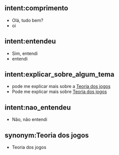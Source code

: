 ## intent:comprimento
- Olá, tudo bem?
- oi

## intent:entendeu
- Sim, entendi
- entendi

## intent:explicar_sobre_algum_tema
- pode me explicar mais sobre a [Teoria dos jogos](tema_para_ser_explicado)
- Pode me explicar mais sobre [Teoria dos jogos](tema_para_ser_explicado)

## intent:nao_entendeu
- Não, não entendi

## synonym:Teoria dos jogos
-  Teoria dos jogos
